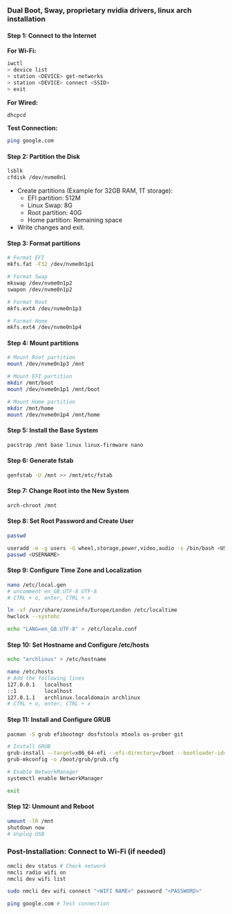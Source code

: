 ### Dual Boot, Sway, proprietary nvidia drivers, linux arch installation

#### Step 1: Connect to the Internet

**For Wi-Fi:**

```sh
iwctl
> device list
> station <DEVICE> get-networks
> station <DEVICE> connect <SSID>
> exit
```

**For Wired:**

```sh
dhcpcd
```

**Test Connection:**

```sh
ping google.com
```

#### Step 2: Partition the Disk

```sh
lsblk
cfdisk /dev/nvme0n1
```

- Create partitions (Example for 32GB RAM, 1T storage):
  - EFI partition: 512M
  - Linux Swap: 8G
  - Root partition: 40G
  - Home partition: Remaining space
- Write changes and exit.

#### Step 3: Format partitions

```sh
# Format EFI
mkfs.fat -F32 /dev/nvme0n1p1

# Format Swap
mkswap /dev/nvme0n1p2
swapon /dev/nvme0n1p2

# Format Root
mkfs.ext4 /dev/nvme0n1p3

# Format Home
mkfs.ext4 /dev/nvme0n1p4
```

#### Step 4: Mount partitions

```sh
# Mount Root partition
mount /dev/nvme0n1p3 /mnt

# Mount EFI partition
mkdir /mnt/boot
mount /dev/nvme0n1p1 /mnt/boot

# Mount Home partition
mkdir /mnt/home
mount /dev/nvme0n1p4 /mnt/home
```

#### Step 5: Install the Base System

```sh
pacstrap /mnt base linux linux-firmware nano
```

#### Step 6: Generate fstab

```sh
genfstab -U /mnt >> /mnt/etc/fstab
```

#### Step 7: Change Root into the New System

```sh
arch-chroot /mnt
```

#### Step 8: Set Root Password and Create User

```sh
passwd

useradd -m -g users -G wheel,storage,power,video,audio -s /bin/bash <USERNAME>
passwd <USERNAME>
```

#### Step 9: Configure Time Zone and Localization

```sh
nano /etc/local.gen
# uncomment en_GB.UTF-8 UTF-8
# CTRL + o, enter, CTRL + x

ln -sf /usr/share/zoneinfo/Europe/London /etc/localtime
hwclock --systohc

echo "LANG=en_GB.UTF-8" > /etc/locale.conf
```

#### Step 10: Set Hostname and Configure /etc/hosts

```sh
echo "archlinux" > /etc/hostname

nano /etc/hosts
# Add the following lines
127.0.0.1   localhost
::1         localhost
127.0.1.1   archlinux.localdomain archlinux
# CTRL + o, enter, CTRL + x
```

#### Step 11: Install and Configure GRUB

```sh
pacman -S grub efibootmgr dosfstools mtools os-prober git

# Install GRUB
grub-install --target=x86_64-efi --efi-directory=/boot --bootloader-id=GRUB
grub-mkconfig -o /boot/grub/grub.cfg

# Enable NetworkManager
systemctl enable NetworkManager

exit
```

#### Step 12: Unmount and Reboot

```sh
umount -lR /mnt
shutdown now
# Unplug USB
```

### Post-Installation: Connect to Wi-Fi (if needed)

```sh
nmcli dev status # Check network
nmcli radio wifi on
nmcli dev wifi list

sudo nmcli dev wifi connect "<WIFI NAME>" password "<PASSWORD>"

ping google.com # Test connection
```
